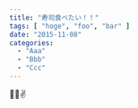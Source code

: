 ```yaml
---
title: "寿司食べたい！！"
tags: [ "hoge", "foo", "bar" ]
date: "2015-11-08"
categories:
  - "Aaa"
  - "Bbb"
  - "Ccc"
---
```


🍣🍺✌️